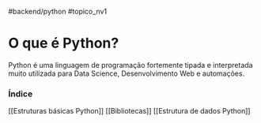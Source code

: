 #backend/python
#topico_nv1
# O que é Python?
Python é uma linguagem de programação fortemente tipada e interpretada muito utilizada para Data Science, Desenvolvimento Web e automações.

### Índice

[[Estruturas básicas Python]]
[[Bibliotecas]]
[[Estrutura de dados Python]]


